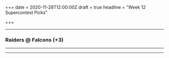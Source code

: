 +++
date = 2020-11-28T12:00:00Z
draft = true
headline = "Week 12 Supercontest Picks"

+++
***

### Raiders @ Falcons (+3)

***

***